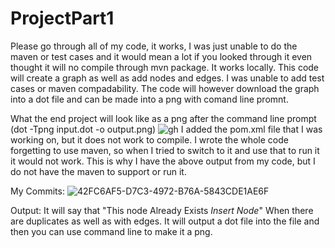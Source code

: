 # ProjectPart1
Please go through all of my code, it works, I was just unable to do the maven or test cases and it would mean a lot if you looked through it even thought it will no compile through mvn package. It works locally. 
This code will create a graph as well as add nodes and edges. I was unable to add test cases or maven compadability.
The code will however download the graph into a dot file and can be made into a png with comand line promnt. 

What the end project will look like as a png after the command line prompt (dot -Tpng input.dot -o output.png) 
![gh](https://github.com/arnavsangelkar1/ProjectPart1/assets/147441660/1d1d1d84-0f08-486c-b259-4791723fa50e)
I added the pom.xml file that I was working on, but it does not work to compile. I wrote the whole code forgetting to use maven, so when I tried to switch to it and use that to run it it would not work. This is why I have the above output from my code, but I do not have the maven to support or run it. 

My Commits: 
![42FC6AF5-D7C3-4972-B76A-5843CDE1AE6F](https://github.com/arnavsangelkar1/CSE464/assets/147441660/7b51a97d-6b12-406d-9f70-47f09c852157)

Output: It will say that "This node Already Exists *Insert Node*" When there are duplicates as well as with edges. It will output a dot file into the file and then you can use command line to make it a png. 
